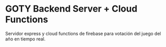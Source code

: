 # GOTY Backend Server + Cloud Functions

Servidor express y cloud functions de firebase para votación del juego del año en tiempo real.

